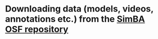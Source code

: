 # Downloading data (models, videos, annotations etc.) from the [SimBA OSF repository](https://osf.io/tmu6y/)  

